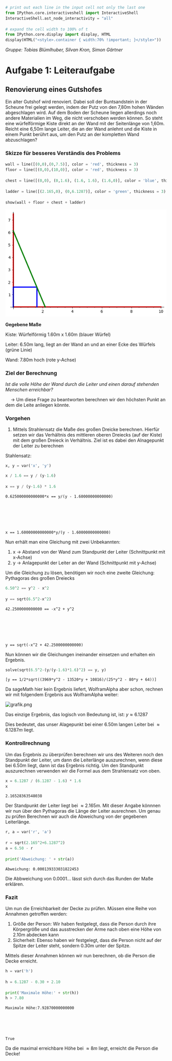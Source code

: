 ```python
# print out each line in the input cell not only the last one
from IPython.core.interactiveshell import InteractiveShell
InteractiveShell.ast_node_interactivity = "all"

# expand the cell width to 100% of t 
from IPython.core.display import display, HTML
display(HTML("<style>.container { width:70% !important; }</style>"))
```


<style>.container { width:70% !important; }</style>


*Gruppe: Tobias Blümlhuber, Silvan Kron, Simon Gärtner*

# Aufgabe 1: Leiteraufgabe
## Renovierung eines Gutshofes 

Ein alter Gutshof wird renoviert. Dabei soll der Buntsandstein in der Scheune frei gelegt werden, indem der Putz von den 7,80m hohen Wänden abgeschlagen wird. Auf dem Boden der Scheune liegen allerdings noch andere Materialien im Weg, die nicht verschoben werden können. So steht eine würfelförmige Kiste direkt an der Wand mit der Seitenlänge von 1,60m. Reicht eine 6,50m lange Leiter, die an der Wand anlehnt und die Kiste in einem Punkt berührt aus, um den Putz an der kompletten Wand abzuschlagen?

### Skizze für besseres Verständis des Problems


```python
wall = line([(0,0),(0,7.5)], color = 'red', thickness = 3)
floor = line([(0,0),(10,0)], color = 'red', thickness = 3)

chest = line([(0,0), (0,1.6), (1.6, 1.6), (1.6,0)], color = 'blue', thickness = 3)

ladder = line([(2.165,0), (0,6.1287)], color = 'green', thickness = 3)

show(wall + floor + chest + ladder)
```


    
![png](output_3_0.png)
    


**Gegebene Maße**

Kiste: Würfelförmig 1.60m x 1.60m (blauer Würfel)

Leiter: 6.50m lang, liegt an der Wand an und an einer Ecke des Würfels (grüne Linie)

Wand: 7.80m hoch (rote y-Achse)

### Ziel der Berechnung

*Ist die volle Höhe der Wand durch die Leiter und einen darauf stehenden Menschen erreichbar?*

$\quad \rightarrow$ Um diese Frage zu beantworten berechnen wir den höchsten Punkt an dem die Leite anliegen könnte.

### Vorgehen

1. Mittels Strahlensatz die Maße des großen Dreicke berechnen. Hierfür setzen wir das Verhältnis des mittleren oberen Dreiecks (auf der Kiste) mit dem großen Dreieck in Verhältnis. Ziel ist es dabei den Alnagepunkt der Leiter zu berechnen

Stahlensatz:


```python
x, y = var('x', 'y')
```


```python
x / 1.6 == y / (y-1.6)

x == y / (y-1.6) * 1.6
```




    0.625000000000000*x == y/(y - 1.60000000000000)






    x == 1.60000000000000*y/(y - 1.60000000000000)



Nun erhält man eine Gleichung mit zwei Unbekannten: 

1. x $\rightarrow$ Abstand von der Wand zum Standpunkt der Leiter (Schnittpunkt mit x-Achse)
2. y $\rightarrow$ Anlagepunkt der Leiter an der Wand (Schnittpunkt mit y-Achse)

Um die Gleichung zu lösen, benötigen wir noch eine zweite Gleichung: Pythagoras des großen Dreiecks


```python
6.50^2 == y^2 - x^2

y == sqrt(6.5^2-x^2)
```




    42.2500000000000 == -x^2 + y^2






    y == sqrt(-x^2 + 42.2500000000000)



Nun können wir die Gleichungen ineinander einsetzen und erhalten ein Ergebnis.


```python
solve(sqrt(6.5^2-(y/(y-1.6)*1.6)^2) == y, y)
```




    [y == 1/2*sqrt((3969*y^2 - 13520*y + 10816)/(25*y^2 - 80*y + 64))]



Da sageMath hier kein Ergebnis liefert, WolframAlpha aber schon, rechnen wir mit folgendem Ergebnis aus WolframAlpha weiter:

![grafik.png](attachment:grafik.png)

Das einzige Ergebnis, das logisch von Bedeutung ist, ist: $y \approx 6.1287$

Dies bedeutet, das unser Alagepunkt bei einer 6.50m langen Leiter bei $\approx 6.1287m$ liegt.

### Kontrollrechnung

Um das Ergebnis zu überprüfen berechnen wir uns des Weiteren noch den Standpunkt der Leiter, um dann die Leiterlänge auszurechnen, wenn diese bei 6.50m liegt, dann ist das Ergebnis richtig. Um den Standpunkt auszurechnen verwenden wir die Formel aus dem Strahlensatz von oben.


```python
x = 6.1287 / (6.1287 - 1.6) * 1.6
x
```




    2.16528363548038



Der Standpunkt der Leiter liegt bei $\approx 2.165m$. Mit dieser Angabe könnnen wir nun über den Pythagoras die Länge der Leiter ausrechnen. Um genau zu prüfen Berechnen wir auch die Abweichung von der gegebenen Leiterlänge.


```python
r, a = var('r', 'a')

r = sqrt(2.165^2+6.1287^2)
a = 6.50 - r

print('Abweichung: ' + str(a))
```

    Abweichung: 0.000139333031822453


Die Abbweichung von 0.0001... lässt sich durch das Runden der Maße erklären.

### Fazit

Um nun die Erreichbarkeit der Decke zu prüfen. Müssen eine Reihe von Annahmen getroffen werden:

1. Größe der Person: Wir haben festgelegt, dass die Person durch ihre Körpergröße und das ausstrecken der Arme nach oben eine Höhe von 2.10m abdecken kann
2. Sicherheit: Ebenso haben wir festgelegt, dass die Person nicht auf der Spitze der Leiter steht, sondern 0.30m unter der Spitze.

Mittels dieser Annahmen können wir nun berechnen, ob die Person die Decke erreicht.


```python
h = var('h')

h = 6.1287 - 0.30 + 2.10

print('Maximale Höhe:' + str(h))
h > 7.80
```

    Maximale Höhe:7.92870000000000





    True



Da die maximal erreichbare Höhe bei $\approx 8m$ liegt, erreicht die Person die Decke!
